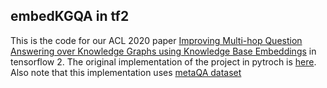 ## embedKGQA in tf2

This is the code for our ACL 2020 paper [Improving Multi-hop Question Answering over Knowledge Graphs using Knowledge Base Embeddings](https://malllabiisc.github.io/publications/papers/final_embedkgqa.pdf) in tensorflow 2.
The original implementation of the project in pytroch is [here](https://github.com/malllabiisc/EmbedKGQA).
Also note that this implementation uses [metaQA dataset](https://github.com/yuyuz/MetaQA)
